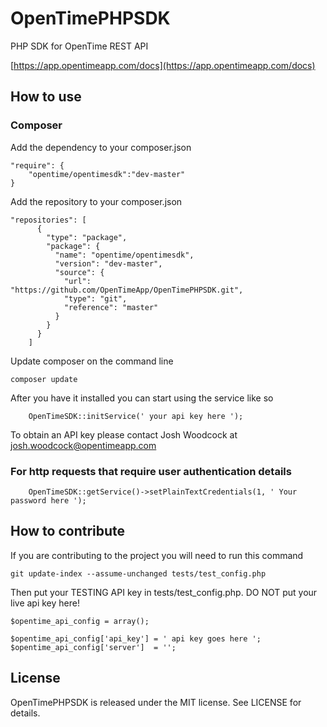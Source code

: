 # OpenTimePHPSDK #
PHP SDK for OpenTime REST API

[https://app.opentimeapp.com/docs](https://app.opentimeapp.com/docs)

## How to use ##

### Composer ###
Add the dependency to your composer.json

    "require": {
        "opentime/opentimesdk":"dev-master"
    }

Add the repository to your composer.json

    "repositories": [
          {
            "type": "package",
            "package": {
              "name": "opentime/opentimesdk",
              "version": "dev-master",
              "source": {
                "url": "https://github.com/OpenTimeApp/OpenTimePHPSDK.git",
                "type": "git",
                "reference": "master"
              }
            }
          }
        ]

Update composer on the command line

    composer update

After you have it installed you can start using the service like so

        OpenTimeSDK::initService(' your api key here ');

To obtain an API key please contact Josh Woodcock at josh.woodcock@opentimeapp.com

### For http requests that require user authentication details ###

		OpenTimeSDK::getService()->setPlainTextCredentials(1, ' Your password here ');

## How to contribute ##

If you are contributing to the project you will need to run this command

    git update-index --assume-unchanged tests/test_config.php

Then put your TESTING API key in tests/test_config.php. DO NOT put your live api key here!

    $opentime_api_config = array();

    $opentime_api_config['api_key'] = ' api key goes here ';
    $opentime_api_config['server']  = '';

## License

OpenTimePHPSDK is released under the MIT license. See LICENSE for details.